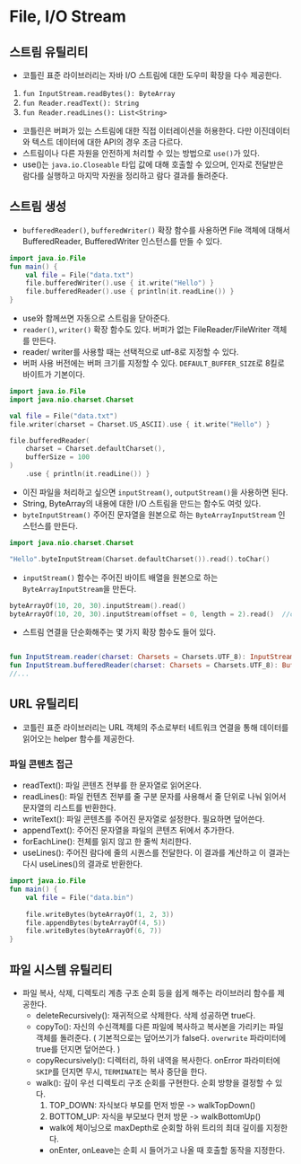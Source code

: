 # File, I/O Stream

## 스트림 유틸리티
- 코틀린 표준 라이브러리는 자바 I/O 스트림에 대한 도우미 확장을 다수 제공한다.
1. `fun InputStream.readBytes(): ByteArray`
2. `fun Reader.readText(): String`
2. `fun Reader.readLines(): List<String>`

- 코틀린은 버퍼가 있는 스트림에 대한 직접 이터레이션을 허용한다. 다만 이진데이터와 텍스트 데이터에 대한 API의 경우 조금 다르다.
- 스트림이나 다른 자원을 안전하게 처리할 수 있는 방법으로 `use()`가 있다.
- use()는 `java.io.Closeable` 타입 값에 대해 호출할 수 있으며, 인자로 전달받은 람다를 실행하고 마지막 자원을 정리하고 람다 결과를 돌려준다.

## 스트림 생성
- `bufferedReader()`, `bufferedWriter()` 확장 함수를 사용하면 File 객체에 대해서 BufferedReader, BufferedWriter 인스턴스를 만들 수 있다.

```kotlin
import java.io.File
fun main() {
    val file = File("data.txt")
    file.bufferedWriter().use { it.write("Hello") }
    file.bufferedReader().use { println(it.readLine()) }
}
```

- use와 함께쓰면 자동으로 스트림을 닫아준다.
- `reader()`, `writer()` 확장 함수도 있다. 버퍼가 없는 FileReader/FileWriter 객체를 만든다.
- reader/ writer를 사용할 때는 선택적으로 utf-8로 지정할 수 있다. 
- 버퍼 사용 버전에는 버퍼 크기를 지정할 수 있다. `DEFAULT_BUFFER_SIZE`로 8킬로바이트가 기본이다.

```kotlin
import java.io.File
import java.nio.charset.Charset

val file = File("data.txt")
file.writer(charset = Charset.US_ASCII).use { it.write("Hello") }

file.bufferedReader(
    charset = Charset.defaultCharset(),
    bufferSize = 100
)
    .use { println(it.readLine()) }
```

- 이진 파일을 처리하고 싶으면 `inputStream()`, `outputStream()`을 사용하면 된다.
- String, ByteArray의 내용에 대한 I/O 스트림을 만드는 함수도 여럿 있다. 
- `byteInputStream()` 주어진 문자열을 원본으로 하는 `ByteArrayInputStream` 인스턴스를 만든다.

```kotlin
import java.nio.charset.Charset

"Hello".byteInputStream(Charset.defaultCharset()).read().toChar()
```

- `inputStream()` 함수는 주어진 바이트 배열을 원본으로 하는 `ByteArrayInputStream`을 만든다.

```kotlin
byteArrayOf(10, 20, 30).inputStream().read()
byteArrayOf(10, 20, 30).inputStream(offset = 0, length = 2).read()  //offset, length가 있는 버전
```

- 스트림 연결을 단순화해주는 몇 가지 확장 함수도 들어 있다.

```kotlin

fun InputStream.reader(charset: Charsets = Charsets.UTF_8): InputStreamReader
fun InputStream.bufferedReader(charset: Charsets = Charsets.UTF_8): BufferedReader
//...
```

## URL 유틸리티
- 코틀린 표준 라이브러리는 URL 객체의 주소로부터 네트워크 연결을 통해 데이터를 읽어오는 helper 함수를 제공한다.

### 파일 콘텐츠 접근
- readText(): 파일 콘텐츠 전부를 한 문자열로 읽어온다.
- readLines(): 파일 컨텐츠 전부를 줄 구분 문자를 사용해서 줄 단위로 나눠 읽어서 문자열의 리스트를 반환한다.
- writeText(): 파일 콘텐츠를 주어진 문자열로 설정한다. 필요하면 덮어쓴다.
- appendText(): 주어진 문자열을 파일의 콘텐츠 뒤에서 추가한다.
- forEachLine(): 전체를 읽지 않고 한 줄씩 처리한다.
- useLines(): 주어진 람다에 줄의 시퀀스를 전달한다. 이 결과를 계산하고 이 결과는 다시 useLines()의 결과로 반환한다.

```kotlin
import java.io.File
fun main() {
    val file = File("data.bin")
    
    file.writeBytes(byteArrayOf(1, 2, 3))
    file.appendBytes(byteArrayOf(4, 5))
    file.writeBytes(byteArrayOf(6, 7))
}
```

## 파일 시스템 유틸리티
- 파일 복사, 삭제, 디렉토리 계층 구조 순회 등을 쉽게 해주는 라이브러리 함수를 제공한다.
  - deleteRecursively(): 재귀적으로 삭제한다. 삭제 성공하면 true다.
  - copyTo(): 자신의 수신객체를 다른 파일에 복사하고 복사본을 가리키는 파일 객체를 돌려준다. ( 기본적으로는 덮어쓰기가 false다. `overwrite` 파라미터에 true를 던지면 덮어쓴다. )
  - copyRecursively(): 디렉터리, 하위 내역을 복사한다. onError 파라미터에 `SKIP`를 던지면 무시, `TERMINATE`는 복사 중단을 한다. 
  - walk(): 깊이 우선 디렉토리 구조 순회를 구현한다. 순회 방향을 결정할 수 있다.
    1. TOP_DOWN: 자식보다 부모를 먼저 방문 -> walkTopDown()
    2. BOTTOM_UP: 자식을 부모보다 먼저 방문 -> walkBottomUp()
    - walk에 체이닝으로 maxDepth로 순회할 하위 트리의 최대 깊이를 지정한다.
    - onEnter, onLeave는 순회 시 들어가고 나올 때 호출할 동작을 지정한다.